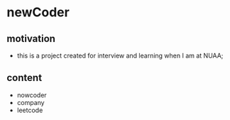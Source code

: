 # newCoder
## motivation
* this is a project created for interview and learning when I am at NUAA;

## content
* nowcoder
* company
* leetcode
